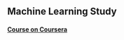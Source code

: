 ## Machine Learning Study

#### [Course on Coursera](https://www.coursera.org/learn/vvedenie-mashinnoe-obuchenie/)